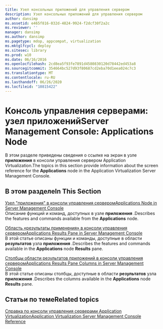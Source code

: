 ```yaml
---
title: Узел консольных приложений для управления сервером
description: Узел консольных приложений для управления сервером
author: dansimp
ms.assetid: e465f816-032d-4824-9924-f2dcf30f2a2c
ms.reviewer: ''
manager: dansimp
ms.author: dansimp
ms.pagetype: mdop, appcompat, virtualization
ms.mktglfcycl: deploy
ms.sitesec: library
ms.prod: w10
ms.date: 06/16/2016
ms.openlocfilehash: 2cd8ea5f93fe7891d4580830120d78442ed453a8
ms.sourcegitcommit: 354664bc527d93f80687cd2eba70d1eea024c7c3
ms.translationtype: MT
ms.contentlocale: ru-RU
ms.lasthandoff: 06/26/2020
ms.locfileid: "10815422"
---
```

# <span data-ttu-id="16f98-103">Консоль управления серверами: узел приложений</span><span class="sxs-lookup"><span data-stu-id="16f98-103">Server Management Console: Applications Node</span></span>


<span data-ttu-id="16f98-104">В этом разделе приведены сведения о ссылке на экран в узле **приложения** в консоли управления сервером Application Virtualization.</span><span class="sxs-lookup"><span data-stu-id="16f98-104">The topics in this section provide information about the screen reference for the **Applications** node in the Application Virtualization Server Management Console.</span></span>

## <span data-ttu-id="16f98-105">В этом разделе</span><span class="sxs-lookup"><span data-stu-id="16f98-105">In This Section</span></span>


<a href="" id="applications-node-in-server-management-console"></a>[<span data-ttu-id="16f98-106">Узел "приложения" в консоли управления сервером</span><span class="sxs-lookup"><span data-stu-id="16f98-106">Applications Node in Server Management Console</span></span>](applications-node-in-server-management-console.md)  
<span data-ttu-id="16f98-107">Описание функций и команд, доступных в узле **приложения** .</span><span class="sxs-lookup"><span data-stu-id="16f98-107">Describes the features and commands available from the **Applications** node.</span></span>

<a href="" id="applications-results-pane-in-server-management-console"></a>[<span data-ttu-id="16f98-108">Область «результаты применения» в консоли управления сервером</span><span class="sxs-lookup"><span data-stu-id="16f98-108">Applications Results Pane in Server Management Console</span></span>](applications-results-pane-in-server-management-console.md)  
<span data-ttu-id="16f98-109">В этой статье описаны функции и команды, доступные в области **результатов** узла **приложения** .</span><span class="sxs-lookup"><span data-stu-id="16f98-109">Describes the features and commands available in the **Applications** node **Results** pane.</span></span>

<a href="" id="applications-results-pane-columns-in-server-management-console"></a>[<span data-ttu-id="16f98-110">Столбцы области результатов приложений в консоли управления сервером</span><span class="sxs-lookup"><span data-stu-id="16f98-110">Applications Results Pane Columns in Server Management Console</span></span>](applications-results-pane-columns-in-server-management-console.md)  
<span data-ttu-id="16f98-111">В этой статье описаны столбцы, доступные в области **результатов** узла **приложения** .</span><span class="sxs-lookup"><span data-stu-id="16f98-111">Describes the columns available in the **Applications** node **Results** pane.</span></span>

## <span data-ttu-id="16f98-112">Статьи по теме</span><span class="sxs-lookup"><span data-stu-id="16f98-112">Related topics</span></span>


[<span data-ttu-id="16f98-113">Справка по консоли управления серверами Application Virtualization</span><span class="sxs-lookup"><span data-stu-id="16f98-113">Application Virtualization Server Management Console Reference</span></span>](application-virtualization-server-management-console-reference.md)

 

 






